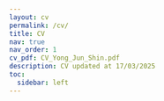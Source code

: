 ```yaml
---
layout: cv
permalink: /cv/
title: CV
nav: true
nav_order: 1
cv_pdf: CV_Yong_Jun_Shin.pdf
description: CV updated at 17/03/2025
toc:
  sidebar: left
---
```

